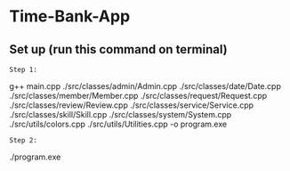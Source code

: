 # Time-Bank-App

## Set up (run this command on terminal)

`Step 1: `

g++ main.cpp ./src/classes/admin/Admin.cpp ./src/classes/date/Date.cpp ./src/classes/member/Member.cpp ./src/classes/request/Request.cpp ./src/classes/review/Review.cpp ./src/classes/service/Service.cpp ./src/classes/skill/Skill.cpp ./src/classes/system/System.cpp ./src/utils/colors.cpp ./src/utils/Utilities.cpp -o program.exe

`Step 2: `

./program.exe
